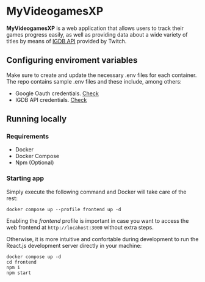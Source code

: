 # MyVideogamesXP

**MyVideogamesXP** is a web application that allows users to track their
games progress easily, as well as providing data about a wide variety
of titles by means of [IGDB API](https://www.igdb.com/api) provided by Twitch.

## Configuring enviroment variables

Make sure to create and update the necessary .env files for each container. The repo contains sample .env files and these include, among others:
- Google Oauth credentials. [Check](https://developers.google.com/workspace/guides/create-credentials)
- IGDB API credentials. [Check](https://api-docs.igdb.com/#about)

## Running locally

### Requirements
- Docker
- Docker Compose
- Npm (Optional)

### Starting app

Simply execute the following command and Docker will take care of the rest:

```
docker compose up --profile frontend up -d
```
Enabling the *frontend* profile is important in case you want to access the web frontend at `http://locahost:3000` without extra steps.

Otherwise, it is more intuitive and confortable during development to run the React.js development server directly in your machine:

```
docker compose up -d
cd frontend
npm i
npm start
```
